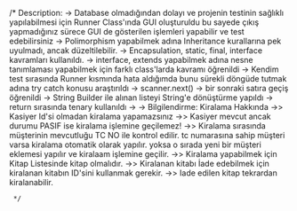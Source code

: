   /*
    Description:
    -> Database olmadığından dolayı ve projenin testinin sağlıklı yapılabilmesi için Runner Class'ında
        GUI oluşturuldu bu sayede çıkış yapmadığınız sürece GUI de gösterilen işlemleri yapabilir ve test edebilirsiniz
    -> Polimorphism yapabilmek adına Inheritance kurallarına pek uyulmadı, ancak düzeltilebilir.
    -> Encapsulation, static, final, interface kavramları kullanıldı.
    -> interface, extends yapabilmek adına nesne tanımlaması yapabilmek için farklı class'larda <T entity> kavramı öğrenildi
    -> Kendim test sırasında Runner kısmında hata aldığımda bunu sürekli döngüde tutmak adına try catch konusu araştırıldı
    -> scanner.next() -> bir sonraki satıra geçiş öğrenildi
    -> String Builder ile alınan listeyi String'e dönüştürme yapıldı
    -> return sırasında tenary kullanıldı
    ->
    -> Bilgilendirme: Kiralama Hakkında
    ->> Kasiyer Id'si olmadan kiralama yapamazsınız
    ->> Kasiyer mevcut ancak durumu PASIF ise kiralama işlemine geçilemez!
    ->> Kiralama sırasında müşterinin mevcutluğu TC NO ile kontrol edilir.
            tc numarasına sahip müşteri varsa kiralama otomatik olarak yapılır.
            yoksa o sırada yeni bir müşteri eklemesi yapılır ve kiralaam işlemine geçilir.
    ->> Kiralama yapabilmek için Kitap Listesinde kitap olmalıdır.
    ->> Kiralanan kitabı İade edebilmek için kiralanan kitabın ID'sini kullanmak gerekir.
    ->> Iade edilen kitap tekrardan kiralanabilir.

     */
